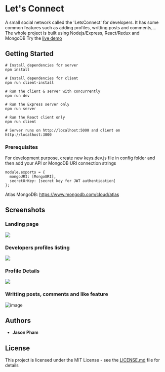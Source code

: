 # Let's Connect

A small social network called the 'LetsConnect' for developers. It has some common features such as adding profiles, writting posts and comments,...
The whole project is built using Nodejs/Express, React/Redux and MongoDB
Try the [live demo](https://whispering-headland-48836.herokuapp.com/)

## Getting Started
```
# Install dependencies for server
npm install

# Install dependencies for client
npm run client-install

# Run the client & server with concurrently
npm run dev

# Run the Express server only
npm run server

# Run the React client only
npm run client

# Server runs on http://localhost:5000 and client on http://localhost:3000
```

### Prerequisites
For development purpose, create new keys.dev.js file in config folder and then add your API or MongoDB URI connection strings
```
module.exports = {
  mongoURI: [MongoURI],
  secretOrKey: [secret key for JWT authentication]
};

```
Atlas MongoDB:
https://www.mongodb.com/cloud/atlas


## Screenshots
### Landing page
![](https://user-images.githubusercontent.com/29946940/52174545-3f9eb000-27e1-11e9-9796-6a9a00cb5923.png)

### Developers profiles listing
![](https://user-images.githubusercontent.com/29946940/52176578-5d2f4200-2800-11e9-8963-c159b4a2ac5c.png)

### Profile Details 
![](https://user-images.githubusercontent.com/29946940/52176597-8fd93a80-2800-11e9-9b0d-70de067358a6.png)
### Writting posts, comments and like feature
![image](https://user-images.githubusercontent.com/29946940/52176612-ce6ef500-2800-11e9-92b9-6fbbdfd86087.png)


## Authors

- **Jason Pham**


## License

This project is licensed under the MIT License - see the [LICENSE.md](LICENSE.md) file for details

